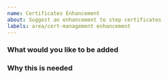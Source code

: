 ```yaml
---
name: Certificates Enhancement
about: Suggest an enhancement to step certificates
labels: area/cert-management enhancement
---
```


### What would you like to be added


### Why this is needed

